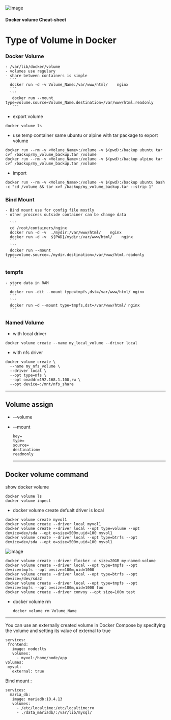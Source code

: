 ![image](https://github.com/rezaabedi1365/Devops/assets/117336743/440e69c6-d14d-4232-9bbd-aa35f64fbdd4)


#### Docker volume Cheat-sheet

# Type of Volume in Docker

### Docker Volume
  	- /var/lib/docker/volume
  	- volumes use regulary
  	- share between containers is simple
      ```     
      docker run -d -v Volume_Name:/var/www/html/    nginx 
      ```
  	  ```
  	   docker run --mount type=volume،source=Volume_Name،destination=/var/www/html،readonly
       ```
- export volume
```
docker volume ls
```
- use temp container same ubuntu or alpine with tar package to export volume
```
docker run --rm -v <Volune_Name>:/volume -v $(pwd):/backup ubuntu tar cvf /backup/my_volume_backup.tar /volume
docker run --rm -v <Volune_Name>:/volume -v $(pwd):/backup alpine tar cvf /backup/my_volume_backup.tar /volume
```
- import
```
docker run --rm -v <Volune_Name>:/volume -v $(pwd):/backup ubuntu bash -c "cd /volume && tar xvf /backup/my_volume_backup.tar --strip 1"
```

### Bind Mount
  	- Bind mount use for config file mostly
  	- other proccess outside container can be change data

      ```
      cd /root/containers/nginx
      docker run -d -v  ./mydir:/var/www/html/    nginx 
      docker run -d -v  ${PWD}/mydir:/var/www/html/    nginx 
  	  ```
  	  ```
  	  docker run --mount type=volume،source=./mydir،destination=/var/www/html،readonly 
      ```

### tempfs
    - store data in RAM 
      ```
      docker run –dit --mount type=tmpfs,dst=/var/www/html/ nginx
      ```
      ```
      docker run –d --mount type=tmpfs,dst=/var/www/html/ nginx
      ```
### Named Volume
- with local driver
```
docker volume create --name my_local_volume --driver local
```
- with nfs driver
```
docker volume create \
  --name my_nfs_volume \
  --driver local \
  --opt type=nfs \
  --opt o=addr=192.168.1.100,rw \
  --opt device=:/mnt/nfs_share
```
------------------------------------------------------------------------
## Volume assign
* --volume
* --mount
    ```
    key=
    type=
    source=
    destination=
    readnonly
    ```

   --------------------------------------------------------------------------
## Docker volume command
show docker volume
```
docker volume ls
docker volume inpect
```
* docker volume create
defualt driver is local 
```
docker volume create myvol1
docker volume create --driver local myvol1
docker volume create --driver local --opt type=volume --opt device=dev/sda --opt o=size=500m,uid=100 myvol1
docker volume create --driver local --opt type=btrfs --opt device=dev/sda --opt o=size=500m,uid=100 myvol1
```
![image](https://github.com/rezaabedi1365/Devops/assets/117336743/d4bd8370-a1b3-4b32-bd89-7d50dfcfa5d0)

```  
docker volume create --driver flocker -o size=20GB my-named-volume
docker volume create --driver local --opt type=tmpfs --opt device=tmpfs --opt o=size=100m,uid=1000
docker volume create --driver local --opt type=btrfs --opt device=/dev/sda2
docker volume create --driver local --opt type=tmpfs --opt device=tmpfs --opt o=size=100m,uid=1000 foo
docker volume create --driver convoy --opt size=100m test
```
* docker volume rm
  ```
  docker volume rm Volume_Name
  ```
-------------------------------------------------------------------------------------
You can use an externally created volume in Docker Compose by specifying the volume and setting its value of external to true
 ```
services:
  frontend:
    image: node:lts
    volumes:
      - myvol:/home/node/app
volumes:
  myvol:
    external: true
 ```
Bind mount :
 ```
services:
   maria_db:
    image: mariadb:10.4.13
    volumes:
      - /etc/localtime:/etc/localtime:ro
      - ./data_mariadb/:/var/lib/mysql/
  ```
